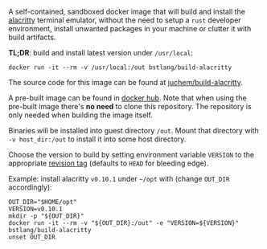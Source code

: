 A self-contained, sandboxed docker image that will build and install the
[alacritty](https://github.com/alacritty/alacritty) terminal emulator, without
the need to setup a `rust` developer environment, install unwanted packages in
your machine or clutter it with build artifacts.

**TL;DR**: build and install latest version under `/usr/local`:
```
docker run -it --rm -v /usr/local:/out bstlang/build-alacritty
```

The source code for this image can be found at
[juchem/build-alacritty](https://github.com/juchem/build-alacritty).

A pre-built image can be found in [docker
hub](https://hub.docker.com/r/bstlang/build-alacritty). Note that when using
the pre-built image there's **no need** to clone this repository. The
repository is only needed when building the image itself.

Binaries will be installed into guest directory `/out`. Mount that directory
with `-v host_dir:/out` to install it into some host directory.

Choose the version to build by setting environment variable `VERSION` to the
appropriate [revision tag](https://github.com/alacritty/alacritty/releases)
(defaults to `HEAD` for bleeding edge).

Example: install alacritty `v0.10.1` under `~/opt` with (change `OUT_DIR` accordingly):
```
OUT_DIR="$HOME/opt"
VERSION=v0.10.1
mkdir -p "${OUT_DIR}"
docker run -it --rm -v "${OUT_DIR}:/out" -e "VERSION=${VERSION}" bstlang/build-alacritty
unset OUT_DIR
```
